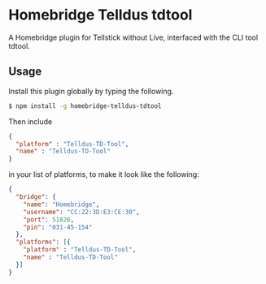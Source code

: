 # Homebridge Telldus tdtool
A Homebridge plugin for Tellstick without Live, interfaced with the CLI tool tdtool.

## Usage

Install this plugin globally by typing the following.
```sh
$ npm install -g homebridge-telldus-tdtool
```

Then include 
```json
{
  "platform" : "Telldus-TD-Tool",
  "name" : "Telldus-TD-Tool"
}
```

in your list of platforms, to make it look like the following:
```json 
{
  "bridge": {
    "name": "Homebridge",
    "username": "CC:22:3D:E3:CE:30",
    "port": 51826,
    "pin": "031-45-154"
  },
  "platforms": [{
    "platform" : "Telldus-TD-Tool",
    "name" : "Telldus-TD-Tool"
  }]
}
```
